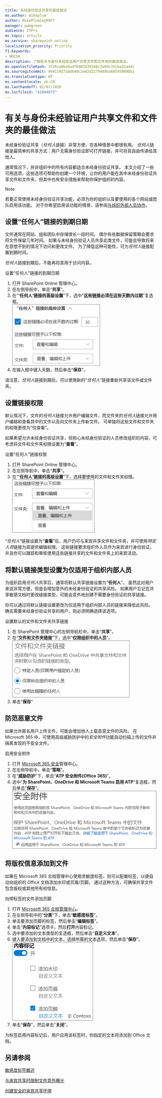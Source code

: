 ```yaml
---
title: 未经身份验证共享的最佳做法
ms.author: mikeplum
author: MikePlumleyMSFT
manager: pamgreen
audience: ITPro
ms.topic: article
ms.service: sharepoint-online
localization_priority: Priority
f1.keywords:
- NOCSH
description: 了解有关与身份未经验证用户共享文件和文件夹的最佳做法。
ms.openlocfilehash: 3f26ca8ba4a4f6903439160c2e99c35cba32a44c
ms.sourcegitcommit: 99411927abdb40c2e82d2279489ba60545989bb1
ms.translationtype: HT
ms.contentlocale: zh-CN
ms.lasthandoff: 02/07/2020
ms.locfileid: "41844973"
---
```

# <a name="best-practices-for-sharing-files-and-folders-with-unauthenticated-users"></a>有关与身份未经验证用户共享文件和文件夹的最佳做法

未经身份验证共享（*任何人*链接）非常方便，在各种情景中都很有用。 *任何人*链接是最简单的共享方式：用户无需身份验证即可打开链接，并可将其自由传递给其他人。

通常情况下，并非组织中的所有内容都适合未经身份验证共享。 本文介绍了一些可用选项，这些选项可帮助你创建一个环境，让你的用户能在其中未经身份验证共享文件和文件夹，但其中也有安全措施来帮助你保护组织的内容。

> [!NOTE]
> 若要正常使用未经身份验证共享功能，必须为你的组织以及要使用的各个网站或团队启用该功能。 对于你希望启用该功能的情景，请参阅[与组织外部人员协作](collaborating-with-people-outside-your-organization.md)。

## <a name="set-an-expiration-date-for-anyone-links"></a>设置“任何人”链接的到期日期

文件通常在网站、组和团队中存储很长一段时间。 偶尔有些数据保留策略会要求将文件保留几年时间。 如果与未经身份验证人员共享此类文件，可能会导致将来在意想不到的情况下访问和更改文件。 为了降低这种可能性，可为*任何人*链接配置到期时间。

*任何人*链接到期后，不能再将其用于访问内容。

设置“任何人”链接的到期日期
1. 打开 SharePoint Online 管理中心。
2. 在左侧导航中，单击“**共享**”。
3. 在“**‘任何人’链接的高级设置**”下，选中“**这些链接必须在这些天数内过期**”复选框。</br>
   ![SharePoint 组织级别的“任何人”链接到期设置的屏幕截图](media/sharepoint-organization-anyone-link-expiration.png)
4. 在输入框中键入天数，然后单击“**保存**”。

请注意，*任何人*链接到期后，可以使用新的“*任何人*”链接重新共享该文件或文件夹。

## <a name="set-link-permissions"></a>设置链接权限

默认情况下，文件的*任何人*链接允许用户编辑文件，而文件夹的*任何人*链接允许用户编辑和查看其中的文件以及向文件夹上传新文件。 可单独将这些文件和文件夹的权限更改为“仅查看”。

如果希望允许未经身份验证共享，但担心未经身份验证的人员修改组织的内容，可考虑将文件和文件夹权限设置为“**查看**”。

设置“任何人”链接权限
1. 打开 SharePoint Online 管理中心。
2. 在左侧导航中，单击“**共享**”。
3. 在“**‘任何人’链接的高级设置**”下，选择要使用的文件和文件夹权限。</br>
   ![SharePoint 组织级别的“任何人”链接权限设置的屏幕截图](media/sharepoint-organization-anyone-link-permissions.png)

“*任何人*”链接设置为“**查看**”后，用户仍可与来宾共享文件和文件夹，并可使用*特定人员*链接为其提供编辑权限。 这些链接要求组织外人员作为来宾进行身份验证，并且你可以跟踪和审核使用这些链接共享的文件和文件夹上的来宾活动。

## <a name="set-default-link-type-to-only-work-for-people-in-your-organization"></a>将默认链接类型设置为仅适用于组织内部人员

为组织启用*任何人*共享后，通常将默认共享链接设置为“**任何人**”。 虽然这对用户来说非常方便，但是会增加意外的未经身份验证的共享风险。 如果用户忘记在共享敏感文档时更改链接类型，可能会意外地创建不需要身份验证的共享链接。

你可以通过将默认链接设置更改为仅适用于组织内部人员的链接来降低此风险。 确实需要未经身份验证共享的用户，则必须明确选择该选项。

设置默认的文件和文件夹共享链接
1. 在 SharePoint 管理中心的左侧导航栏中，单击“**共享**”。
2. 在“**文件和文件夹链接**”下，选中“**仅限组织中的人员**”。</br>
   ![SharePoint 默认链接类型设置的屏幕截图](media/sharepoint-default-sharing-link-company-link.png)
3. 单击“**保存**”

## <a name="protect-against-malicious-files"></a>防范恶意文件

如果允许匿名用户上传文件，可能会增加他人上载恶意文件的风险。 在 Microsoft 365 中，可使用高级威胁防护中的*安全附件*功能自动扫描上传的文件并隔离发现的不安全文件。

启用安全附件
1. 打开 [Microsoft 365 安全](https://security.microsoft.com)管理中心。
2. 在左侧导航中，单击“**策略**”。
3. 在“**威胁防护**”下，单击“**ATP 安全附件(Office 365)**”。
4. 选中“**为 SharePoint、OneDrive 和 Microsoft Teams 启用 ATP**”复选框，然后单击“**保存**”。</br>
   ![安全与合规中心的安全附件设置的屏幕截图](media/safe-attachments-setting.png)

## <a name="add-copyright-information-to-your-files"></a>将版权信息添加到文件

如果在 Microsoft 365 合规管理中心使用灵敏度标签，则可以配置标签，以便自动向组织的 Office 文档添加水印或页眉/页脚。 通过这种方法，可确保共享文件包含版权或其他所有权信息。

向带标签的文件添加页脚
1. 打开 [Microsoft 365 合规管理中心](https://compliance.microsoft.com)。
2. 在左侧导航中的“**分类**”下，单击“**敏感度标签**”。
3. 单击要添加页脚的标签，然后单击“**编辑标签**”。
4. 单击“**内容标记**”选项卡，然后**打开**内容标记。
5. 选中要添加的文本类型的复选框，然后单击“**自定义文本**”。
6. 键入要添加到文档中的文本，选择所需的文本选项，然后单击“**保存**”。</br>
   ![灵敏度标签的内容标记设置的屏幕截图](media/content-marking-for-anonymous-sharing.png)
7. 单击“**保存**”，然后单击“**关闭**”。

为标签启用内容标记后，用户应用该标签时，你指定的文本将添加到 Office 文档。

## <a name="see-also"></a>另请参阅


[敏感度标签概述](https://docs.microsoft.com/Office365/SecurityCompliance/sensitivity-labels)

[与来宾共享时限制文件意外曝光](sharing-limit-accidental-exposure.md)

[创建安全的来宾共享环境](create-a-secure-guest-sharing-environment.md)